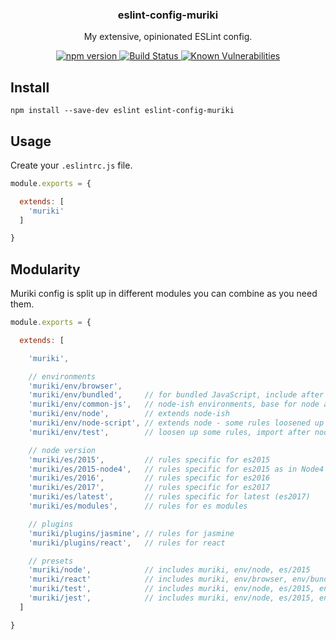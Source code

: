 <p align="center">
  <h3 align="center">eslint-config-muriki</h3>
  <p align="center">My extensive, opinionated ESLint config.<p>
  <p align="center">
    <a href="https://www.npmjs.com/package/eslint-config-muriki">
      <img src="https://img.shields.io/npm/v/eslint-config-muriki.svg" alt="npm version">
    </a>
    <a href="https://travis-ci.org/Moeriki/eslint-config-muriki">
      <img src="https://travis-ci.org/Moeriki/eslint-config-muriki.svg?branch=master" alt="Build Status"></img>
    </a>
    <a href="https://snyk.io/test/github/moeriki/eslint-config-muriki">
      <img src="https://snyk.io/test/github/moeriki/eslint-config-muriki/badge.svg" alt="Known Vulnerabilities"></img>
    </a>
  </p>
</p>

## Install

```
npm install --save-dev eslint eslint-config-muriki
```

## Usage

Create your `.eslintrc.js` file.

```javascript
module.exports = {

  extends: [
    'muriki'
  ]

}
```

## Modularity

Muriki config is split up in different modules you can combine as you need them.

```javascript
module.exports = {

  extends: [

    'muriki',

    // environments
    'muriki/env/browser',
    'muriki/env/bundled',     // for bundled JavaScript, include after browser for looser rules
    'muriki/env/common-js',   // node-ish environments, base for node and bundled
    'muriki/env/node',        // extends node-ish
    'muriki/env/node-script', // extends node - some rules loosened up
    'muriki/env/test',        // loosen up some rules, import after node/browser

    // node version
    'muriki/es/2015',         // rules specific for es2015
    'muriki/es/2015-node4',   // rules specific for es2015 as in Node4
    'muriki/es/2016',         // rules specific for es2016
    'muriki/es/2017',         // rules specific for es2017
    'muriki/es/latest',       // rules specific for latest (es2017)
    'muriki/es/modules',      // rules for es modules

    // plugins
    'muriki/plugins/jasmine', // rules for jasmine
    'muriki/plugins/react',   // rules for react

    // presets
    'muriki/node',            // includes muriki, env/node, es/2015
    'muriki/react'            // includes muriki, env/browser, env/bundled, es/2015, plugins/react
    'muriki/test',            // includes muriki, env/node, es/2015, env/test
    'muriki/jest',            // includes muriki, env/node, es/2015, env/test, plugins/jasmine
  ]

}
```
